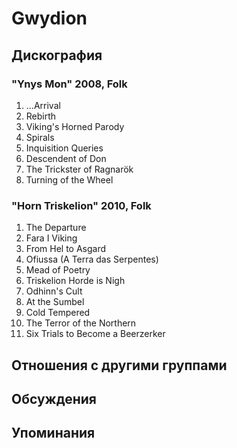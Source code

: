 # Gwydion



## Дискография

### "Ynys Mon" 2008, Folk

1. ...Arrival	 
2. Rebirth
3. Viking's Horned Parody
4. Spirals
5. Inquisition Queries
6. Descendent of Don
7. The Trickster of Ragnar&#246;k
8. Turning of the Wheel

### "Horn Triskelion" 2010, Folk

1. The Departure 
2. Fara I Viking 
3. From Hel to Asgard 
4. Ofiussa (A Terra das Serpentes)
5. Mead of Poetry
6. Triskelion Horde is Nigh
7. Odhinn's Cult 
8. At the Sumbel
9. Cold Tempered
10. The Terror of the Northern 
11. Six Trials to Become a Beerzerker 


## Отношения с другими группами


## Обсуждения


## Упоминания

